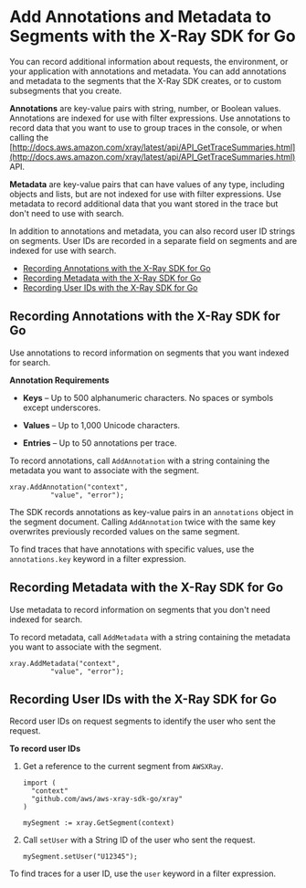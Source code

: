 # Add Annotations and Metadata to Segments with the X\-Ray SDK for Go<a name="xray-sdk-go-segment"></a>

You can record additional information about requests, the environment, or your application with annotations and metadata\. You can add annotations and metadata to the segments that the X\-Ray SDK creates, or to custom subsegments that you create\.

**Annotations** are key\-value pairs with string, number, or Boolean values\. Annotations are indexed for use with filter expressions\. Use annotations to record data that you want to use to group traces in the console, or when calling the [http://docs.aws.amazon.com/xray/latest/api/API_GetTraceSummaries.html](http://docs.aws.amazon.com/xray/latest/api/API_GetTraceSummaries.html) API\.

**Metadata** are key\-value pairs that can have values of any type, including objects and lists, but are not indexed for use with filter expressions\. Use metadata to record additional data that you want stored in the trace but don't need to use with search\.

In addition to annotations and metadata, you can also record user ID strings on segments\. User IDs are recorded in a separate field on segments and are indexed for use with search\.


+ [Recording Annotations with the X\-Ray SDK for Go](#xray-sdk-go-segment-annotations)
+ [Recording Metadata with the X\-Ray SDK for Go](#xray-sdk-go-segment-metadata)
+ [Recording User IDs with the X\-Ray SDK for Go](#xray-sdk-go-segment-userid)

## Recording Annotations with the X\-Ray SDK for Go<a name="xray-sdk-go-segment-annotations"></a>

Use annotations to record information on segments that you want indexed for search\.

**Annotation Requirements**

+ **Keys** – Up to 500 alphanumeric characters\. No spaces or symbols except underscores\.

+ **Values** – Up to 1,000 Unicode characters\.

+ **Entries** – Up to 50 annotations per trace\.

To record annotations, call `AddAnnotation` with a string containing the metadata you want to associate with the segment\.

```
xray.AddAnnotation("context",
          "value", "error");
```

The SDK records annotations as key\-value pairs in an `annotations` object in the segment document\. Calling `AddAnnotation` twice with the same key overwrites previously recorded values on the same segment\.

To find traces that have annotations with specific values, use the `annotations.key` keyword in a filter expression\.

## Recording Metadata with the X\-Ray SDK for Go<a name="xray-sdk-go-segment-metadata"></a>

Use metadata to record information on segments that you don't need indexed for search\.

To record metadata, call `AddMetadata` with a string containing the metadata you want to associate with the segment\.

```
xray.AddMetadata("context",
          "value", "error");
```

## Recording User IDs with the X\-Ray SDK for Go<a name="xray-sdk-go-segment-userid"></a>

Record user IDs on request segments to identify the user who sent the request\.

**To record user IDs**

1. Get a reference to the current segment from `AWSXRay`\.

   ```
   import (
     "context"
     "github.com/aws/aws-xray-sdk-go/xray"
   )
   
   mySegment := xray.GetSegment(context)
   ```

1. Call `setUser` with a String ID of the user who sent the request\.

   ```
   mySegment.setUser("U12345");
   ```

To find traces for a user ID, use the `user` keyword in a filter expression\.